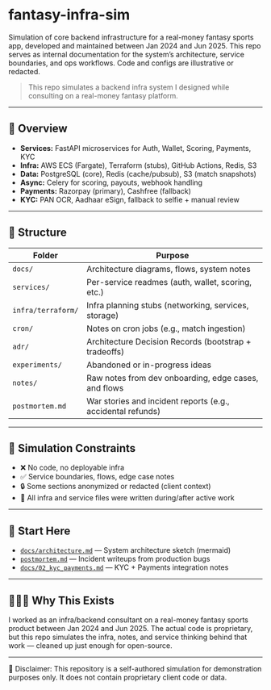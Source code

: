 # fantasy-infra-sim

Simulation of core backend infrastructure for a real-money fantasy sports app, developed and maintained between Jan 2024 and Jun 2025. This repo serves as internal documentation for the system’s architecture, service boundaries, and ops workflows. Code and configs are illustrative or redacted.

> This repo simulates a backend infra system I designed while consulting on a real-money fantasy platform.

---

## 🧠 Overview

- **Services:** FastAPI microservices for Auth, Wallet, Scoring, Payments, KYC
- **Infra:** AWS ECS (Fargate), Terraform (stubs), GitHub Actions, Redis, S3
- **Data:** PostgreSQL (core), Redis (cache/pubsub), S3 (match snapshots)
- **Async:** Celery for scoring, payouts, webhook handling
- **Payments:** Razorpay (primary), Cashfree (fallback)
- **KYC:** PAN OCR, Aadhaar eSign, fallback to selfie + manual review

---

## 📁 Structure

| Folder            | Purpose                                                    |
|-------------------|------------------------------------------------------------|
| `docs/`           | Architecture diagrams, flows, system notes                 |
| `services/`       | Per-service readmes (auth, wallet, scoring, etc.)          |
| `infra/terraform/`| Infra planning stubs (networking, services, storage)       |
| `cron/`           | Notes on cron jobs (e.g., match ingestion)                 |
| `adr/`            | Architecture Decision Records (bootstrap + tradeoffs)      |
| `experiments/`    | Abandoned or in-progress ideas                             |
| `notes/`          | Raw notes from dev onboarding, edge cases, and flows       |
| `postmortem.md`   | War stories and incident reports (e.g., accidental refunds)|

---

## 🧪 Simulation Constraints

- ❌ No code, no deployable infra
- ✅ Service boundaries, flows, edge case notes
- 🔒 Some sections anonymized or redacted (client context)
- 🧾 All infra and service files were written during/after active work

---

## 🧭 Start Here

- [`docs/architecture.md`](docs/architecture.md) — System architecture sketch (mermaid)
- [`postmortem.md`](postmortem.md) — Incident writeups from production bugs
- [`docs/02_kyc_payments.md`](docs/02_kyc_payments.md) — KYC + Payments integration notes

---

## 🙋🏻‍♂️ Why This Exists

I worked as an infra/backend consultant on a real-money fantasy sports product between Jan 2024 and Jun 2025. The actual code is proprietary, but this repo simulates the infra, notes, and service thinking behind that work — cleaned up just enough for open-source.

---

📝 Disclaimer: This repository is a self-authored simulation for demonstration purposes only. It does not contain proprietary client code or data.
